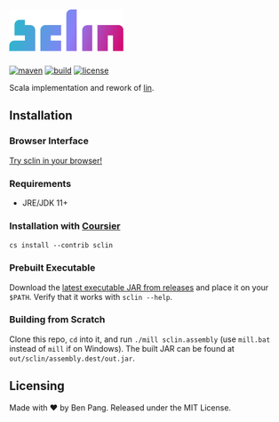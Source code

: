 # ![sclin](./logo.svg)

[![maven](https://img.shields.io/maven-central/v/io.github.molarmanful/sclin_3?style=flat-square)](https://central.sonatype.dev/artifact/io.github.molarmanful/sclin_3/0.0.0-7)
[![build](https://img.shields.io/github/workflow/status/molarmanful/sclin/release?style=flat-square)](https://github.com/molarmanful/sclin/actions)
[![license](https://img.shields.io/github/license/molarmanful/sclin?style=flat-square)](./LICENSE)

Scala implementation and rework of [lin](https://github.com/molarmanful/lin).

## Installation

### Browser Interface

[Try sclin in your browser!](https://replit.com/@molarmanful/try-sclin)

### Requirements

- JRE/JDK 11+

### Installation with [Coursier](https://get-coursier.io)

```
cs install --contrib sclin
```

### Prebuilt Executable

Download the [latest executable JAR from releases](https://github.com/molarmanful/sclin/releases) and place it on your `$PATH`. Verify that it works with `sclin --help`.

### Building from Scratch

Clone this repo, `cd` into it, and run `./mill sclin.assembly` (use `mill.bat` instead of `mill` if on Windows). The built JAR can be found at `out/sclin/assembly.dest/out.jar`.

## Licensing

Made with ♥ by Ben Pang. Released under the MIT License.